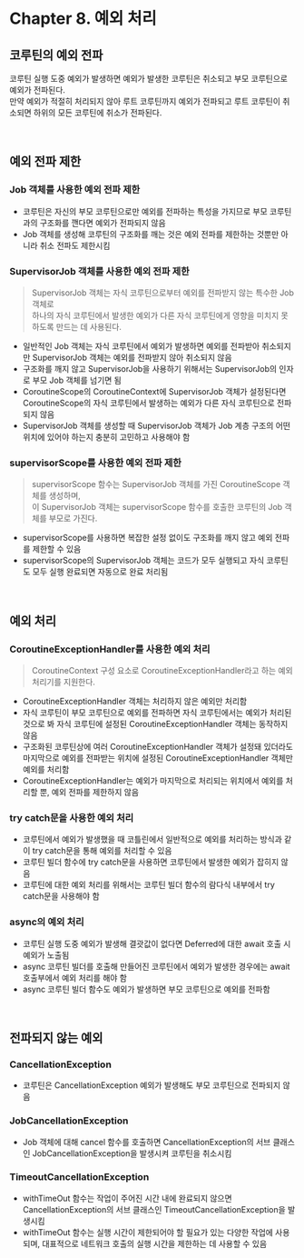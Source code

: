 # Chapter 8. 예외 처리

## 코루틴의 예외 전파

코루틴 실행 도중 예외가 발생하면 예외가 발생한 코루틴은 취소되고 부모 코루틴으로 예외가 전파된다.  
만약 예외가 적절히 처리되지 않아 루트 코루틴까지 예외가 전파되고 루트 코루틴이 취소되면 하위의 모든 코루틴에 취소가 전파된다.

<br>

## 예외 전파 제한

### Job 객체를 사용한 예외 전파 제한

- 코루틴은 자신의 부모 코루틴으로만 예외를 전파하는 특성을 가지므로 부모 코루틴과의 구조화를 깬다면 예외가 전파되지 않음
- Job 객체를 생성해 코루틴의 구조화를 깨는 것은 예외 전파를 제한하는 것뿐만 아니라 취소 전파도 제한시킴

### SupervisorJob 객체를 사용한 예외 전파 제한

> SupervisorJob 객체는 자식 코루틴으로부터 예외를 전파받지 않는 특수한 Job 객체로  
> 하나의 자식 코루틴에서 발생한 예외가 다른 자식 코루틴에게 영향을 미치지 못하도록 만드는 데 사용된다.

- 일반적인 Job 객체는 자식 코루틴에서 예외가 발생하면 예외를 전파받아 취소되지만 SupervisorJob 객체는 예외를 전파받지 않아 취소되지 않음
- 구조화를 깨지 않고 SupervisorJob을 사용하기 위해서는 SupervisorJob의 인자로 부모 Job 객체를 넘기면 됨
- CoroutineScope의 CoroutineContext에 SupervisorJob 객체가 설정된다면 CoroutineScope의 자식 코루틴에서 발생하는 예외가 다른 자식 코루틴으로 전파되지 않음
- SupervisorJob 객체를 생성할 때 SupervisorJob 객체가 Job 계층 구조의 어떤 위치에 있어야 하는지 충분히 고민하고 사용해야 함

### supervisorScope를 사용한 예외 전파 제한

> supervisorScope 함수는 SupervisorJob 객체를 가진 CoroutineScope 객체를 생성하며,  
> 이 SupervisorJob 객체는 supervisorScope 함수를 호출한 코루틴의 Job 객체를 부모로 가진다.

- supervisorScope를 사용하면 복잡한 설정 없이도 구조화를 깨지 않고 예외 전파를 제한할 수 있음
- supervisorScope의 SupervisorJob 객체는 코드가 모두 실행되고 자식 코루틴도 모두 실행 완료되면 자동으로 완료 처리됨

<br>

## 예외 처리

### CoroutineExceptionHandler를 사용한 예외 처리

> CoroutineContext 구성 요소로 CoroutineExceptionHandler라고 하는 예외 처리기를 지원한다.

- CoroutineExceptionHandler 객체는 처리하지 않은 예외만 처리함
- 자식 코루틴이 부모 코루틴으로 예외를 전파하면 자식 코루틴에서는 예외가 처리된 것으로 봐 자식 코루틴에 설정된 CoroutineExceptionHandler 객체는 동작하지 않음
- 구조화된 코루틴상에 여러 CoroutineExceptionHandler 객체가 설정돼 있더라도 마지막으로 예외를 전파받는 위치에 설정된 CoroutineExceptionHandler 객체만 예외를 처리함
- CoroutineExceptionHandler는 예외가 마지막으로 처리되는 위치에서 예외를 처리할 뿐, 예외 전파를 제한하지 않음

### try catch문을 사용한 예외 처리

- 코루틴에서 예외가 발생했을 때 코틀린에서 일반적으로 예외를 처리하는 방식과 같이 try catch문을 통해 예외를 처리할 수 있음
- 코루틴 빌더 함수에 try catch문을 사용하면 코루틴에서 발생한 예외가 잡히지 않음
- 코루틴에 대한 예외 처리를 위해서는 코루틴 빌더 함수의 람다식 내부에서 try catch문을 사용해야 함

### async의 예외 처리

- 코루틴 실행 도중 예외가 발생해 결괏값이 없다면 Deferred에 대한 await 호출 시 예외가 노출됨
- async 코루틴 빌더를 호출해 만들어진 코루틴에서 예외가 발생한 경우에는 await 호출부에서 예외 처리를 해야 함
- async 코루틴 빌더 함수도 예외가 발생하면 부모 코루틴으로 예외를 전파함

<br>

## 전파되지 않는 예외

### CancellationException

- 코루틴은 CancellationException 예외가 발생해도 부모 코루틴으로 전파되지 않음

### JobCancellationException

- Job 객체에 대해 cancel 함수를 호출하면 CancellationException의 서브 클래스인 JobCancellationException을 발생시켜 코루틴을 취소시킴

### TimeoutCancellationException

- withTimeOut 함수는 작업이 주어진 시간 내에 완료되지 않으면 CancellationException의 서브 클래스인 TimeoutCancellationException을 발생시킴
- withTimeOut 함수는 실행 시간이 제한되어야 할 필요가 있는 다양한 작업에 사용되며, 대표적으로 네트워크 호출의 실행 시간을 제한하는 데 사용할 수 있음
